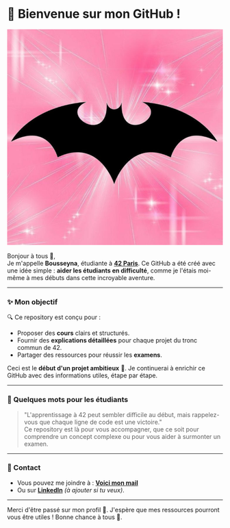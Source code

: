 # 🌟 Bienvenue sur mon GitHub !

<div align="center">
  <img src="https://github.com/Boussy/assets/blob/main/banniereBatamanpink.jpg" alt="Bannière" />
</div>

Bonjour à tous 👋,  
Je m'appelle **Bousseyna**, étudiante à **[42 Paris](https://www.42.fr/)**. Ce GitHub a été créé avec une idée simple : **aider les étudiants en difficulté**, comme je l'étais moi-même à mes débuts dans cette incroyable aventure.

---

### ✨ Mon objectif
🔍 Ce repository est conçu pour :
- Proposer des **cours** clairs et structurés.  
- Fournir des **explications détaillées** pour chaque projet du tronc commun de 42.  
- Partager des ressources pour réussir les **examens**.  

Ceci est le **début d'un projet ambitieux** 🚀. Je continuerai à enrichir ce GitHub avec des informations utiles, étape par étape.

---

### 🌱 Quelques mots pour les étudiants
> "L'apprentissage à 42 peut sembler difficile au début, mais rappelez-vous que chaque ligne de code est une victoire."  
Ce repository est là pour vous accompagner, que ce soit pour comprendre un concept complexe ou pour vous aider à surmonter un examen.

---

### 💌 Contact
- Vous pouvez me joindre à : **[Voici mon mail](mailto:bferdjan@student.42.fr)**  
- Ou sur **[LinkedIn](https://fr.linkedin.com/in/bousseyna-ferdjani-546a1a309)** *(à ajouter si tu veux)*.

---

Merci d'être passé sur mon profil 🌟. J'espère que mes ressources pourront vous être utiles ! Bonne chance à tous 💪.
